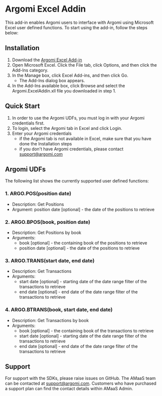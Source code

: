 # Argomi Excel Addin
This add-in enables Argomi users to interface with Argomi using Microsoft Excel user defined functions. To start using the add-in, follow the steps below:

## Installation
1. Download the [Argomi Excel Add-in](https://github.com/amaas-fintech/amaas-core-sdk-excel/raw/master/Distribution/Argomi.ExcelAddIn.xll)
2. Open Microsoft Excel. Click the File tab, click Options, and then click the Add-Ins category.
3. In the Manage box, click Excel Add-ins, and then click Go.
    - The Add-Ins dialog box appears.
4. In the Add-Ins available box, click Browse and select the Argomi.ExcelAddin.xll file you downloaded in step 1.

## Quick Start
1. In order to use the Argomi UDFs, you must log in with your Argomi credentials first.
2. To login, select the Argomi tab in Excel and click Login.
3. Enter your Argomi credentials
    - if the Argomi tab is not available in Excel, make sure that you have done the Installation steps
    - if you don't have Argomi credentials, please contact support@argomi.com

## Argomi UDFs
The following list shows the currently supported user defined functions:

### 1. ARGO.POS(position date)
* Description: Get Positions
* Argument: position date [optional] - the date of the positions to retrieve

### 2. ARGO.BPOS(book, position date)
* Description: Get Positions by book
* Arguments: 
    + book [optional] - the containing book of the positions to retrieve
    + position date [optional] - the date of the positions to retrieve        
    
### 3. ARGO.TRANS(start date, end date)
* Description: Get Transactions
* Arguments:
    + start date [optional] - starting date of the date range filter of the transactions to retrieve
    + end date [optional] - end date of the date range filter of the transactions to retrieve

### 4. ARGO.BTRANS(book, start date, end date)
* Description: Get Transactions by book
* Arguments:
    + book [optional] - the containing book of the transactions to retrieve
    + start date [optional] - starting date of the date range filter of the transactions to retrieve
    + end date [optional] - end date of the date range filter of the transactions to retrieve


## Support
For support with the SDKs, please raise issues on GitHub. The AMaaS team can be contacted at support@argomi.com. Customers who have purchased a support plan can find the contact details within AMaaS Admin.
